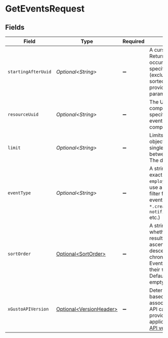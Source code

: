 # GetEventsRequest


## Fields

| Field                                                                                                                                                                                                                        | Type                                                                                                                                                                                                                         | Required                                                                                                                                                                                                                     | Description                                                                                                                                                                                                                  | Example                                                                                                                                                                                                                      |
| ---------------------------------------------------------------------------------------------------------------------------------------------------------------------------------------------------------------------------- | ---------------------------------------------------------------------------------------------------------------------------------------------------------------------------------------------------------------------------- | ---------------------------------------------------------------------------------------------------------------------------------------------------------------------------------------------------------------------------- | ---------------------------------------------------------------------------------------------------------------------------------------------------------------------------------------------------------------------------- | ---------------------------------------------------------------------------------------------------------------------------------------------------------------------------------------------------------------------------- |
| `startingAfterUuid`                                                                                                                                                                                                          | *Optional\<String>*                                                                                                                                                                                                          | :heavy_minus_sign:                                                                                                                                                                                                           | A cursor for pagination. Returns all events occuring after the specified UUID (exclusive). Events are sorted according to the provided sort_order param.                                                                     |                                                                                                                                                                                                                              |
| `resourceUuid`                                                                                                                                                                                                               | *Optional\<String>*                                                                                                                                                                                                          | :heavy_minus_sign:                                                                                                                                                                                                           | The UUID of the company. If not specified, will return all events for all companies.                                                                                                                                         |                                                                                                                                                                                                                              |
| `limit`                                                                                                                                                                                                                      | *Optional\<String>*                                                                                                                                                                                                          | :heavy_minus_sign:                                                                                                                                                                                                           | Limits the number of objects returned in a single response, between 1 and 100. The default is 25                                                                                                                             |                                                                                                                                                                                                                              |
| `eventType`                                                                                                                                                                                                                  | *Optional\<String>*                                                                                                                                                                                                          | :heavy_minus_sign:                                                                                                                                                                                                           | A string containing the exact event name (e.g. `employee.created`), or use a wildcard match to filter for a group of events (e.g. `employee.*`, `*.created`, `notification.*.created` etc.)                                  |                                                                                                                                                                                                                              |
| `sortOrder`                                                                                                                                                                                                                  | [Optional\<SortOrder>](../../models/components/SortOrder.md)                                                                                                                                                                 | :heavy_minus_sign:                                                                                                                                                                                                           | A string indicating whether to sort resulting events in ascending (asc) or descending (desc) chronological order. Events are sorted by their `timestamp`. Defaults to asc if left empty.                                     | asc                                                                                                                                                                                                                          |
| `xGustoAPIVersion`                                                                                                                                                                                                           | [Optional\<VersionHeader>](../../models/components/VersionHeader.md)                                                                                                                                                         | :heavy_minus_sign:                                                                                                                                                                                                           | Determines the date-based API version associated with your API call. If none is provided, your application's [minimum API version](https://docs.gusto.com/embedded-payroll/docs/api-versioning#minimum-api-version) is used. |                                                                                                                                                                                                                              |